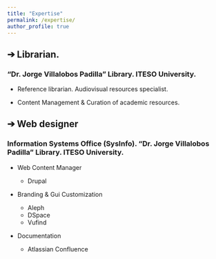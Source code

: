 ```yaml
---
title: "Expertise"
permalink: /expertise/
author_profile: true
---
```


## &#10132; Librarian. 
### “Dr. Jorge Villalobos Padilla” Library. ITESO University.

+ Reference librarian. Audiovisual resources specialist. 

+ Content Management & Curation of academic resources.


## &#10132; Web designer
### Information Systems Office (SysInfo). “Dr. Jorge Villalobos Padilla” Library. ITESO University.

+ Web Content Manager
    + Drupal

+ Branding & Gui Customization
    + Aleph
    + DSpace
    + Vufind

+ Documentation
    + Atlassian Confluence

